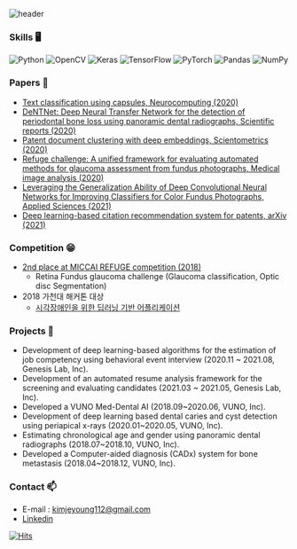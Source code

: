 ![header](https://capsule-render.vercel.app/api?type=waving&color=gradient&height=200&section=header&text=Jaeyoung%20Kim👋&fontSize=90)

### Skills :desktop_computer:
<img alt="Python" src="https://img.shields.io/badge/python-%2314354C.svg?style=for-the-badge&logo=python&logoColor=white"/> <img alt="OpenCV" src="https://img.shields.io/badge/opencv-%23white.svg?style=for-the-badge&logo=opencv&logoColor=white"/> <img alt="Keras" src="https://img.shields.io/badge/Keras-%23D00000.svg?style=for-the-badge&logo=Keras&logoColor=white"/> <img alt="TensorFlow" src="https://img.shields.io/badge/TensorFlow-%23FF6F00.svg?style=for-the-badge&logo=TensorFlow&logoColor=white" /> <img alt="PyTorch" src="https://img.shields.io/badge/PyTorch-%23EE4C2C.svg?style=for-the-badge&logo=PyTorch&logoColor=white" /> 	<img alt="Pandas" src="https://img.shields.io/badge/pandas-%23150458.svg?style=for-the-badge&logo=pandas&logoColor=white" /> <img alt="NumPy" src="https://img.shields.io/badge/numpy-%23013243.svg?style=for-the-badge&logo=numpy&logoColor=white" />


### Papers :page_with_curl:

* [Text classification using capsules, Neurocomputing (2020)](https://www.sciencedirect.com/science/article/abs/pii/S0925231219314092)
* [DeNTNet: Deep Neural Transfer Network for the detection of periodontal bone loss using panoramic dental radiographs, Scientific reports (2020)](https://www.nature.com/articles/s41598-019-53758-2)
* [Patent document clustering with deep embeddings, Scientometrics (2020)](https://link.springer.com/article/10.1007%2Fs11192-020-03396-7)
* [Refuge challenge: A unified framework for evaluating automated methods for glaucoma assessment from fundus photographs, Medical image analysis (2020)](https://www.sciencedirect.com/science/article/abs/pii/S1361841519301100)
* [Leveraging the Generalization Ability of Deep Convolutional Neural Networks for Improving Classifiers for Color Fundus Photographs, Applied Sciences (2021)](https://www.mdpi.com/2076-3417/11/2/591)
* [Deep learning-based citation recommendation system for patents, arXiv (2021)](https://arxiv.org/abs/2010.10932)

### Competition :grin:

* [2nd place at MICCAI REFUGE competition (2018)](https://arxiv.org/abs/1910.03667)
    - Retina Fundus glaucoma challenge (Glaucoma classification, Optic disc Segmentation)
* 2018 가천대 해커톤 대상
    - [시각장애인을 위한 딥러닝 기반 어플리케이션](https://www.youtube.com/watch?v=mSIO4j-3gbg)

### Projects 🌱

* Development of deep learning-based algorithms for the estimation of job competency using behavioral event interview (2020.11 ~ 2021.08, Genesis Lab, Inc).
* Development of an automated resume analysis framework for the screening and evaluating candidates (2021.03 ~ 2021.05, Genesis Lab, Inc).
* Developed a VUNO Med-Dental AI (2018.09~2020.06, VUNO, Inc).
* Development of deep learning based dental caries and cyst detection using periapical x-rays (2020.01~2020.05, VUNO, Inc).
* Estimating chronological age and gender using panoramic dental radiographs (2018.07~2018.10, VUNO, Inc).
* Developed a Computer-aided diagnosis (CADx) system for bone metastasis (2018.04~2018.12, VUNO, Inc).

### Contact 📫

* E-mail : kimjeyoung112@gmail.com
* [Linkedin](https://www.linkedin.com/in/jaeyoung-kim-6711381b2/)



<!--
**kimjeyoung/kimjeyoung** is a ✨ _special_ ✨ repository because its `README.md` (this file) appears on your GitHub profile.

Here are some ideas to get you started:

- 🔭 I’m currently working on ...
- 🌱 I’m currently learning ...
- 👯 I’m looking to collaborate on ...
- 🤔 I’m looking for help with ...
- 💬 Ask me about ...
- 📫 How to reach me: ...
- 😄 Pronouns: ...
- ⚡ Fun fact: ...
-->


[![Hits](https://hits.seeyoufarm.com/api/count/incr/badge.svg?url=https%3A%2F%2Fgithub.com%2Fkimjeyoung%2Fhit-counter&count_bg=%233D69C8&title_bg=%23555555&icon=flood.svg&icon_color=%23E7E7E7&title=hits&edge_flat=false)](https://hits.seeyoufarm.com)
